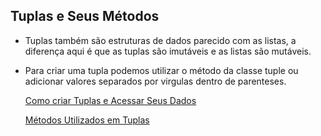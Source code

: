 <h2>Tuplas e Seus Métodos</h2>

  - Tuplas também são estruturas de dados parecido com as listas, a diferença aqui é que as tuplas são imutáveis e as listas são mutáveis.
  - Para criar uma tupla podemos utilizar o método da classe tuple ou adicionar valores separados por virgulas dentro de parenteses.

    [Como criar Tuplas e Acessar Seus Dados]()
    
    [Métodos Utilizados em Tuplas]()